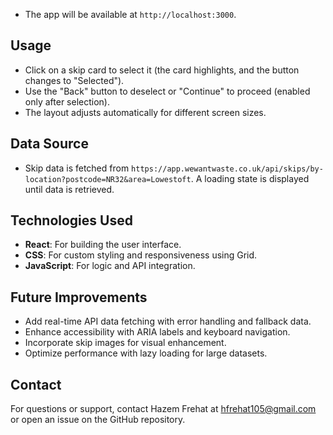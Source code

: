 - The app will be available at `http://localhost:3000`.

## Usage
- Click on a skip card to select it (the card highlights, and the button changes to "Selected").
- Use the "Back" button to deselect or "Continue" to proceed (enabled only after selection).
- The layout adjusts automatically for different screen sizes.

## Data Source
- Skip data is fetched from `https://app.wewantwaste.co.uk/api/skips/by-location?postcode=NR32&area=Lowestoft`. A loading state is displayed until data is retrieved.

## Technologies Used
- **React**: For building the user interface.
- **CSS**: For custom styling and responsiveness using Grid.
- **JavaScript**: For logic and API integration.

## Future Improvements
- Add real-time API data fetching with error handling and fallback data.
- Enhance accessibility with ARIA labels and keyboard navigation.
- Incorporate skip images for visual enhancement.
- Optimize performance with lazy loading for large datasets.

## Contact
For questions or support, contact Hazem Frehat at hfrehat105@gmail.com or open an issue on the GitHub repository.